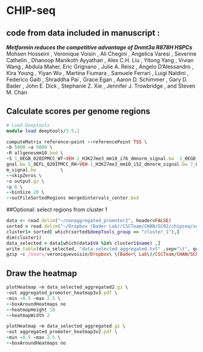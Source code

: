 # CHIP-seq
## code from data included in manuscript :
***Metformin reduces the competitive advantage of Dnmt3a R878H HSPCs*** <br>
Mohsen Hosseini , Veronique Voisin , Ali Chegini , Angelica Varesi , Severine Cathelin ,
Dhanoop Manikoth Ayyathan , Alex C.H. Liu , Yitong Yang , Vivian Wang , Abdula Maher,
Eric Grignano , Julie A. Reisz , Angelo D’Alessandro , Kira Young , Yiyan Wu , Martina
Fiumara , Samuele Ferrari , Luigi Naldini , Federico Gaiti , Shraddha Pai , Grace Egan ,
Aaron D. Schimmer , Gary D. Bader , John E. Dick , Stephanie Z. Xie , Jennifer J.
Trowbridge , and Steven M. Chan 

## Calculate scores per genome regions
```Ruby
# Load Deeptools
module load deeptools/3.5.1

computeMatrix reference-point --referencePoint TSS \
-b 5000 -a 5000 \
-R allgenesmm10.bed \
-S 1_0EGB_020IPMCC_WT-VEH-1_H3K27me3_mm10_i76_dmnorm_signal.bw  3_0EGD_020IPMCC_WT-MET-1_H3K27me3_mm10_i78_dmnorm_si
gnal.bw 5_0EFL_020IPMCC_RH-VEH-1_H3K27me3_mm10_i52_dmnorm_signal.bw 7_0EGG_020IPMCC_RH-MET-1_H3K27me3_mm10_i82_dmnor
m_signal.bw         \
--skipZeros \
-o output.gz \
-p 6 \
--binSize 20 \
--outFileSortedRegions mergedintervals_center.bed
```

##Optional: select regions from cluster 1
```Ruby
data <- read.delim("~/nonaggregated_promoter2", header=FALSE)
sorted = read.delim("~/Dropbox (Bader Lab)/CSCTeam/CHAN/SC02/chipseq/sorted_aggregated_promoter.bed")
cluster1= sorted[ which(sorted$deepTools_group == "cluster_1"),]
dim(cluster1)
data_selected = data[which(data$V4 %in% cluster1$name) ,]
write.table(data_selected, "data_selected_aggregated.txt" ,sep="\t", quote=FALSE, row.names=FALSE, col.names=F)
gzip -c /Users/veroniquevoisin/Dropbox\ \(Bader\ Lab\)/CSCTeam/CHAN/SC02/chipseq/data_selected_aggregated.txt > data_selected_aggregated2.gz
```

## Draw the heatmap
```Ruby
plotHeatmap -m data_selected_aggregated2.gz \
-out aggregated_promoter_heatmap3v3.pdf \
-min -0.5 -max 2.5 \
--boxAroundHeatmaps no 
--heatmapHeight 10
--heatmapWidth 2
```

```Ruby
plotHeatmap -m data_selected_aggregated.gz \
-out aggregated_promoter_heatmap3v2.pdf \
-min -0.5 -max 2.5 \
--boxAroundHeatmaps no
```
